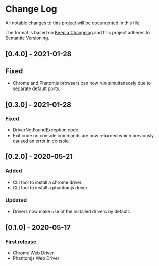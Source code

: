 # Change Log

All notable changes to this project will be documented in this file.

The format is based on [Keep a Changelog](http://keepachangelog.com/)
and this project adheres to [Semantic Versioning](http://semver.org/).

## [0.4.0] - 2021-01-28

## Fixed
- Chrome and Phatomjs browsers can now run simultaneosly due to separate default ports.

## [0.3.0] - 2021-01-28

### Fixed
- DriverNotFoundException code.
- Exit code on console commands are now returned which previously caused an error in console.

## [0.2.0] - 2020-05-21

### Added
- CLI tool to install a chrome driver.
- CLI tool to install a phantomjs driver.

### Updated
- Drivers now make use of the installed drivers by default.

## [0.1.0] - 2020-05-17

### First release
- Chrome Web Driver
- Phantomjs Web Driver

